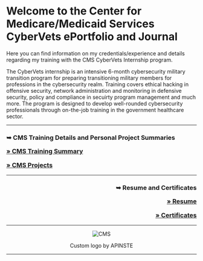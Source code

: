 <h1>Welcome to the Center for Medicare/Medicaid Services CyberVets ePortfolio and Journal</h1>

Here you can find information on my credentials/experience and details regarding my training with the CMS CyberVets Internship program. 

The CyberVets internship is an intensive 6-month cybersecurity military transition program for preparing transitioning military members for professions in the cybersecurity realm.  Training covers ethical hacking in offensive security, network administration and monitoring in defensive security, policy and compliance in secuirty program management and much more. The program is designed to develop well-rounded cybersecurity professionals through on-the-job training in the government healthcare sector.  

***       
<h3> 
        <p align="left">&#10149;  CMS Training Details and Personal Project Summaries</p>   
        <p align="left"><a " href="https://github.com/users/carmanm/projects/5/views/4">&#187; CMS Training Summary</a></p> 
        <p align="left"><a " href="https://github.com/users/carmanm/projects/8/views/1?layout=board">&#187; CMS Projects</a></p> 
</h3>

***
<h3> 
        <p align="right">&#10149;  Resume and Certificates</p>   
        <p align="right"><a " href="https://github.com/carmanm/CyberVets-Journal/wiki/Resume">&#187; Resume</a></p> 
        <p align="right"><a " href="https://github.com/carmanm/CyberVets-Journal/tree/main/Certificates">&#187; Certificates</a></p> 
</h3>

***
<div align="center">

<img src="https://user-images.githubusercontent.com/18491622/153533479-f7b4bd33-2c3d-4cf2-adbc-8d26c6b031f6.png" alt="CMS">

<p text-align="center">Custom logo by APINSTE</p>
</div>

***

    
